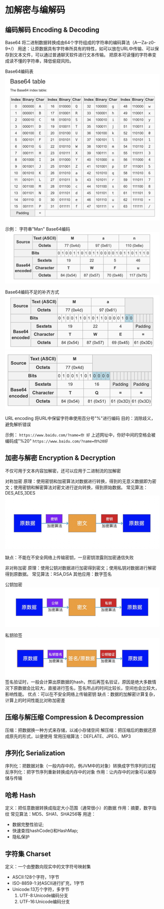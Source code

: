 # 加解密与编解码
## 编码解码 Encoding & Decoding
Base64
将二进制数据转换成由64个字符组成的字符串的编码算法（A—Za-z0-9+/）
用途：让原数据具有字符串所具有的特性，如可以放在URL中传输、可以保存到文本文件，可以通过普通聊天软件进行文本传输。
把原本可读懂的字符串变成读不懂的字符串，降低偷窥风险。

Base64编码表</br>
![-w585](https://github.com/peace710/AJLife/blob/master/crypt/image/16255615850052.jpg)

示例：
字符串"Man" Base64编码</br>
![-w535](https://github.com/peace710/AJLife/blob/master/crypt/image/16255616653433.jpg)

Base64编码不足的补齐方式</br>
![-w492](https://github.com/peace710/AJLife/blob/master/crypt/image/16255617321326.jpg)
</br>
![-w469](https://github.com/peace710/AJLife/blob/master/crypt/image/16255617509791.jpg)


URL encoding
将URL中保留字符串使用百分号"%"进行编码
目的：消除歧义，避免解析错误

示例：
`https://www.baidu.com/?name=你 好`
上述网址中，你好中间的空格会被编码成"%20"
`https://www.baidu.com/?name=你%20好`

## 加密与解密 Encryption & Decryption
不仅可用于文本内容加解密，还可以应用于二进制流的加解密

对称加密
原理：使用密钥和加密算法对数据进行转换，得到的无意义数据即为密文；使用密钥和解密算法对密文进行逆向转换，得到原始数据。
常见算法：DES,AES,3DES</br>
![-w580](https://github.com/peace710/AJLife/blob/master/crypt/image/16255605480858.jpg)

缺点：不能在不安全⽹络上传输密钥，⼀旦密钥泄露则加密通信失败

非对称加密
原理：使用公钥对数据进行加密得到密文；使用私钥对数据进行解密得到原数据。
常见算法：RSA,DSA
其他应用：数字签名

公钥加密</br>
![-w599](https://github.com/peace710/AJLife/blob/master/crypt/image/16255606137778.jpg)

私钥验签</br>
![-w610](https://github.com/peace710/AJLife/blob/master/crypt/image/16255607649809.jpg)
签名验证时，一般会计算出原数据的hash，然后再签名验证，原因是绝大多数情况下原数据会比较大，直接进行签名，签名所占的时间比较长，空间也会比较大，影响性能。
优点：可以在不安全⽹络上传输密钥
缺点：数据的加解密计算复杂，计算上的时间性能比对称加密差

## 压缩与解压缩 Compression & Decompression
压缩：把数据换一种方式来存储，以减小存储空间
解压缩：把压缩后的数据还原成原先的形式，以便使用
常用压缩算法：DEFLATE、JPEG、MP3

## 序列化 Serialization
序列化：把数据对象（一般内存中的，例JVM中的对象）转换成字节序列的过程
反序列化：把字节序列重新转换成内存中的对象
作用：让内存中的对象可以被存储与传输
## 哈希 Hash
定义：把任意数据转换成指定大小范围（通常很小）的数据
作用：摘要，数字指纹
常见算法：MD5、SHA1、SHA256等
用途：
* 数据完整性验证;
* 快速查找hashCode()和HashMap;
* 隐私保护

## 字符集 Charset
定义：一个由整数向现实中的文字符号映射集
* ASCII:128个字符，1字节
* ISO-8859-1:对ASCII进行扩充，1字节
* Unicode:13万个字符，多字节
    1. UTF-8:Unicode编码分支
    2. UTF-16:Unicode编码分支
